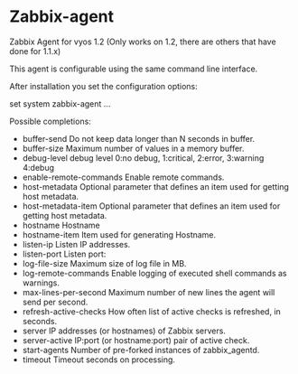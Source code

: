 # Zabbix-agent
Zabbix Agent for vyos 1.2
(Only works on 1.2, there are others that have done for 1.1.x)

This agent is configurable using the same command line interface.

After installation you set the configuration options:

set system zabbix-agent ...

Possible completions:
- buffer-send  Do not keep data longer than N seconds in buffer.
-   buffer-size  Maximum number of values in a memory buffer.
-   debug-level  debug level 0:no debug, 1:critical, 2:error, 3:warning 4:debug
-   enable-remote-commands  Enable remote commands.
-   host-metadata  Optional parameter that defines an item used for getting host metadata.
-   host-metadata-item   Optional parameter that defines an item used for getting host metadata.
-   hostname     Hostname
-   hostname-item   Item used for generating Hostname.
-   listen-ip    Listen IP addresses.
-   listen-port  Listen port:
-   log-file-size    Maximum size of log file in MB.
-   log-remote-commands    Enable logging of executed shell commands as warnings.
-   max-lines-per-second   Maximum number of new lines the agent will send per second.
-   refresh-active-checks  How often list of active checks is refreshed, in seconds.
-  server       IP addresses (or hostnames) of Zabbix servers.
-   server-active   IP:port (or hostname:port) pair of active check.
-  start-agents Number of pre-forked instances of zabbix_agentd.
-   timeout      Timeout seconds on processing.
